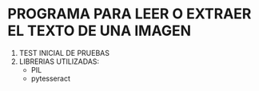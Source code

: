 # **PROGRAMA PARA LEER O EXTRAER EL TEXTO DE UNA IMAGEN**
1. TEST INICIAL DE PRUEBAS
2. LIBRERIAS UTILIZADAS:
   *  PIL
   *  pytesseract 
